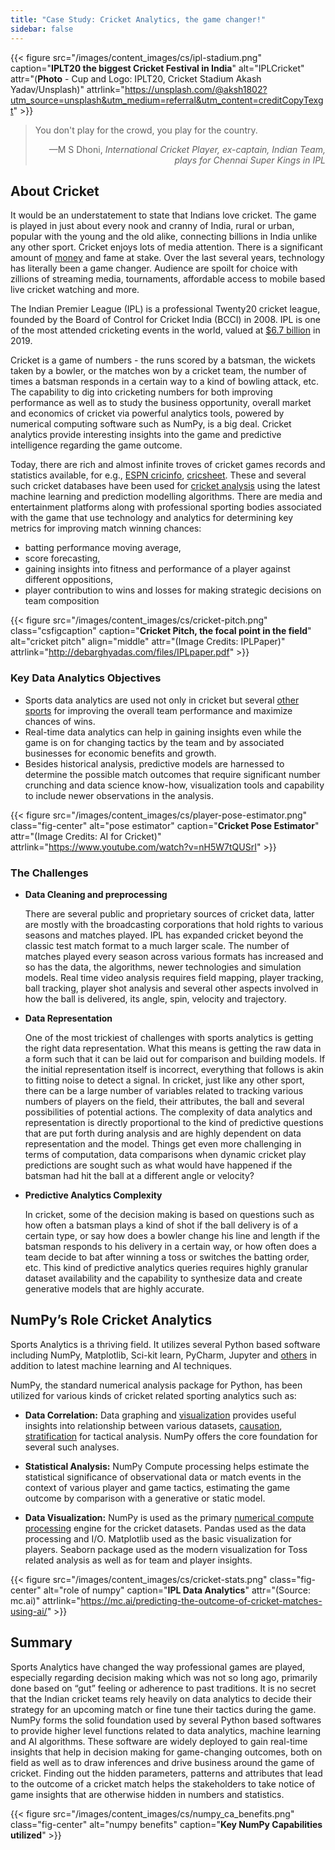 ```yaml
---
title: "Case Study: Cricket Analytics, the game changer!"
sidebar: false
---
```


{{< figure src="/images/content_images/cs/ipl-stadium.png"
caption="**IPLT20 the biggest Cricket Festival in India**"
alt="IPLCricket" attr="(**Photo** - Cup and Logo: IPLT20, Cricket Stadium Akash Yadav/Unsplash)"
attrlink="https://unsplash.com/@aksh1802?utm_source=unsplash&utm_medium=referral&utm_content=creditCopyTexgt" >}}

<blockquote cite="https://www.scoopwhoop.com/sports/ms-dhoni/">
    <p>You don't play for the crowd, you play for the country.</p>
    <footer align="right">—M S Dhoni, <cite>International Cricket Player, ex-captain, Indian Team, plays for Chennai Super Kings in IPL</cite></footer>
</blockquote>

## About Cricket

It would be an understatement to state that Indians love cricket. The game is
played in just about every nook and cranny of India, rural or urban, popular
with the young and the old alike, connecting billions in India unlike any other sport.
Cricket enjoys lots of media attention. There is a significant amount of
[money](https://www.statista.com/topics/4543/indian-premier-league-ipl/) and
fame at stake. Over the last several years, technology has literally been a game
changer. Audience are spoilt for choice with zillions of streaming media, tournaments,
affordable access to mobile based live cricket watching and more.

The Indian Premier League (IPL) is a professional Twenty20 cricket
league, founded by the Board of Control for Cricket India (BCCI) in 2008. IPL is
one of the most attended cricketing events in the world, valued at [$6.7
billion](https://en.wikipedia.org/wiki/Indian_Premier_League) in 2019.

Cricket is a game of numbers - the runs scored by a batsman, the wickets taken
by a bowler, or the matches won by a cricket team, the number of times a batsman
responds in a certain way to a kind of bowling attack, etc. The capability to
dig into cricketing numbers for both improving performance as well as to study
the business opportunity, overall market and economics of cricket via powerful
analytics tools, powered by numerical computing software such as NumPy, is a big
deal. Cricket analytics provide interesting insights into the game and
predictive intelligence regarding the game outcome.

Today, there are rich and almost infinite troves of cricket games records and
statistics available, for e.g., [ESPN
cricinfo](https://stats.espncricinfo.com/ci/engine/stats/index.html),
[cricsheet](https://cricsheet.org). These and several such cricket databases
have been used for [cricket
analysis](https://www.researchgate.net/publication/336886516_Data_visualization_and_toss_related_analysis_of_IPL_teams_and_batsmen_performances)
using the latest machine learning and prediction modelling algorithms. There are
media and entertainment platforms along with professional sporting bodies
associated with the game that use technology and analytics for determining key metrics for improving match winning
chances:

* batting performance moving average,
* score forecasting,
* gaining insights into fitness and performance of a player against different oppositions,
* player contribution to wins and losses for making strategic decisions on team composition

{{< figure src="/images/content_images/cs/cricket-pitch.png"
class="csfigcaption" caption="**Cricket Pitch, the focal point in the field**"
alt="cricket pitch" align="middle" attr="(Image Credits: IPLPaper)"
attrlink="http://debarghyadas.com/files/IPLpaper.pdf" >}}

### Key Data Analytics Objectives

* Sports data analytics are used not only in cricket but several [other
sports](https://adtmag.com/blogs/dev-watch/2017/07/sports-analytics.aspx) for
improving the overall team performance and maximize chances of wins.
* Real-time data analytics can help in gaining insights even while the game is
on for changing tactics by the team and by associated businesses for economic
benefits and growth.
* Besides historical analysis, predictive models are
harnessed  to determine the possible match outcomes that require significant
number crunching and data science know-how, visualization tools and capability
to include newer observations in the analysis.

{{< figure src="/images/content_images/cs/player-pose-estimator.png"
class="fig-center" alt="pose estimator" caption="**Cricket Pose Estimator**"
attr="(Image Credits: AI for Cricket)"
attrlink="https://www.youtube.com/watch?v=nH5W7tQUSrI" >}}

### The Challenges

* **Data Cleaning and preprocessing**

    There are several public and proprietary sources of cricket data, latter are
mostly with the broadcasting corporations that hold rights to various seasons
and matches played. IPL has expanded cricket beyond the classic test match
format to a much larger scale. The number of matches played every season across
various formats has increased and so has the data, the algorithms, newer
technologies and simulation models. Real time video analysis requires field
mapping, player tracking, ball tracking, player shot analysis and several other
aspects involved in how the ball is delivered, its angle, spin, velocity and
trajectory.

* **Data Representation**

    One of the most trickiest of challenges with sports analytics is getting the
right data representation. What this means is getting the raw data in a form
such that it can be laid out for comparison and building models. If the initial
representation itself is incorrect, everything that follows is akin to fitting
noise to detect a signal. In cricket, just like any other sport, there can be a
large number of variables related to tracking various numbers of players on the
field, their attributes, the ball and several possibilities of potential
actions.  The complexity of data analytics and representation is directly
proportional to the kind of predictive questions that are put forth during
analysis and are highly dependent on data representation and the model.  Things
get even more challenging in terms of computation, data comparisons when dynamic
cricket play predictions are sought such as what would have happened if the
batsman had hit the ball at a different angle or velocity?

* **Predictive Analytics Complexity**

     In cricket, some of the decision making is based on questions such as how
often a batsman plays a kind of shot if the ball delivery is of a certain type,
or say how does a bowler change his line and length if the batsman responds to
his delivery in a certain way, or how often does a team decide to bat after
winning a toss or switches the batting order, etc. This kind of predictive
analytics queries requires highly granular dataset availability and the
capability to synthesize data and create generative models that are highly
accurate.

## NumPy’s Role Cricket Analytics

Sports Analytics is a thriving field. It utilizes several Python based software
including NumPy, Matplotlib, Sci-kit learn, PyCharm, Jupyter and
[others](https://adtmag.com/blogs/dev-watch/2017/07/sports-analytics.aspx) in
addition to latest machine learning and AI techniques.

NumPy, the standard numerical analysis package for Python,  has been utilized
for various kinds of cricket related sporting analytics such as:

* **Data Correlation:** Data graphing and [visualization](https://towardsdatascience.com/advanced-sports-visualization-with-pandas-matplotlib-and-seaborn-9c16df80a81b) provides useful insights into
relationship between various datasets,
[causation](https://amplitude.com/blog/2017/01/19/causation-correlation),
[stratification](https://www.ncbi.nlm.nih.gov/pmc/articles/PMC4996805/) for
 tactical analysis. NumPy offers the core foundation for several such analyses.

* **Statistical Analysis:** NumPy Compute processing helps estimate the
statistical significance of observational data or match events in the context
of various player and game tactics, estimating the game outcome by comparison
with a generative or static model.

* **Data Visualization:** NumPy is used as the primary [numerical compute
processing](https://www.researchgate.net/publication/336886516_Data_visualization_and_toss_related_analysis_of_IPL_teams_and_batsmen_performances)
engine for the cricket datasets. Pandas used as the data processing and I/O.
Matplotlib used as the basic visualization for players. Seaborn package used
as the modern visualization for Toss related analysis as well as for team and
player insights.

{{< figure src="/images/content_images/cs/cricket-stats.png" class="fig-center"
alt="role of numpy" caption="**IPL Data Analytics**" attr="(Source: mc.ai)"
attrlink="https://mc.ai/predicting-the-outcome-of-cricket-matches-using-ai/" >}}

## Summary

Sports Analytics have changed the way professional games are played, especially
regarding decision making which was not so long ago, primarily done based on
“gut” feeling or adherence to past traditions. It is no secret that the Indian
cricket teams rely heavily on data analytics to decide their strategy for an
upcoming match or fine tune their tactics during the game.  NumPy forms the
solid foundation used by several Python based softwares to provide higher level
functions related to data analytics, machine learning and AI algorithms. These
software are widely deployed to gain real-time insights that help in decision
making for game-changing outcomes, both on field as well as to draw inferences
and drive business around the game of cricket.  Finding out the hidden
parameters, patterns and attributes that lead to the outcome of a cricket match
helps the stakeholders to take notice of game insights that are otherwise hidden
in numbers and statistics.

{{< figure src="/images/content_images/cs/numpy_ca_benefits.png" class="fig-center"
alt="numpy benefits" caption="**Key NumPy Capabilities utilized**" >}}
